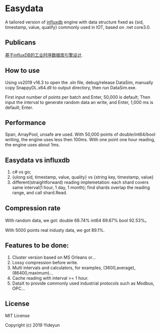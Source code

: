 # Easydata
A tailored version of [influxdb](https://github.com/influxdata/influxdb) engine with data structure fixed as {sid, timestamp, value, qualify} commonly used in IOT, based on .net core3.0. 
## Publicans
[基于influxDB的工业时序数据库引擎设计](https://github.com/xhydongda/Easydata/doc/基于influxDB的工业时序数据库引擎设计.pdf).

## How to use
Using vs2019 v16.3 to open the .sln file, debug/release DataSim, manually copy SnappyDL.x64.dll to output directory, then run DataSim.exe.

First input number of points per batch and Enter, 50,000 is default;
Then input the interval to generate random data an write, and Enter, 1,000 ms is default;
Enter.

## Performance
Span<T>, ArrayPool, unsafe are used.
With 50,000 points of double/int64/bool writing, the engine uses less then 100ms.
With one point one hour reading, the engine uses about 1ms.

## Easydata vs influxdb
1. c# vs go;
2. {ulong sid, timestamp, value, quality} vs {string key, timestamp, value}
3. different(straightforward) reading implemetation:
   each shard covers same interval(1 hour, 1 day, 1 month);
   find shards overlap the reading range, and call shard.Read.

## Compression rate
With random data, we got:
double  68.74%
int64   69.67%
bool    92.53%。

With 5000 points real industy data, we got 89.1%.


## Features to be done:
1. Cluster version based on MS Orleans or...
2. Lossy compression before write.
3. Multi intervals and calculators, for examples, (3600,average), (86400,maximum)...
4. Cache reading with interval >= 1 hour.
5. DataX to provide commonly used industrial protocols such as Modbus, OPC...

## License
MIT License

Copyright (c) 2019 Yideyun
